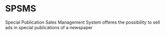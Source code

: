 # SPSMS
Special Publication Sales Management System offeres the possibility to sell ads in special publications of a newspaper

